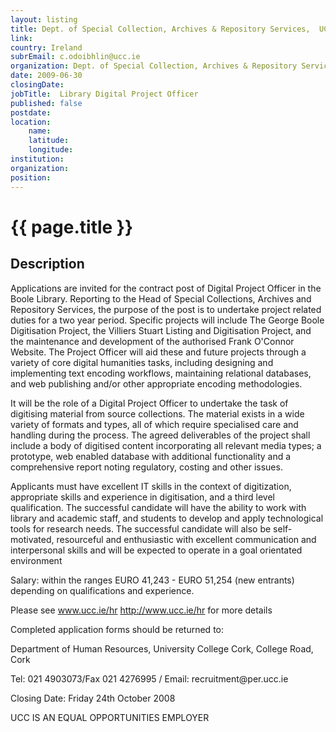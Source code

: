 ```yaml
---
layout: listing
title: Dept. of Special Collection, Archives & Repository Services,  UCC Library -  Library Digital Project Officer
link:
country: Ireland
subrEmail: c.odoibhlin@ucc.ie
organization: Dept. of Special Collection, Archives & Repository Services,  UCC Library 
date: 2009-06-30
closingDate: 
jobTitle:  Library Digital Project Officer
published: false
postdate:
location:
    name: 
    latitude: 
    longitude: 
institution: 
organization: 
position: 
--- 
```



# {{ page.title }}

## Description






<p> Applications are invited for the contract post of Digital Project
 Officer in the Boole Library. Reporting to the Head of Special
 Collections, Archives and Repository Services, the purpose of the
 post is to undertake project related duties for a two year period.
 Specific projects will include The George Boole Digitisation Project,
 the Villiers Stuart Listing and Digitisation Project, and the
 maintenance and development of the authorised Frank O'Connor
 Website. The Project Officer will aid these and future projects
 through a variety of core digital humanities tasks, including
 designing and implementing text encoding workflows, maintaining
 relational databases, and web publishing and/or other appropriate
 encoding methodologies.
</p>
<p>

 It will be the role of a Digital Project Officer to undertake the
 task of digitising material from source collections. The material
 exists in a wide variety of formats and types, all of which require
 specialised care and handling during the process. The agreed
 deliverables of the project shall include a body of digitised content
 incorporating all relevant media types; a prototype, web enabled
 database with additional functionality and a comprehensive report
 noting regulatory, costing and other issues.
</p>
<p>

 Applicants must have excellent IT skills in the context of
 digitization, appropriate skills and experience in digitisation, and
 a third level qualification. The successful candidate will have the
 ability to work with library and academic staff, and students to
 develop and apply technological tools for research needs. The
 successful candidate will also be self-motivated, resourceful and
 enthusiastic with excellent communication and interpersonal skills
 and will be expected to operate in a goal orientated environment
</p>
<p>
 Salary: within the ranges EURO 41,243 -  EURO 51,254 (new entrants)
 depending on qualifications and experience.
</p>
<p>


 Please see www.ucc.ie/hr <http://www.ucc.ie/hr> for more details
</p>
<p>
 Completed application forms should be returned to:
</p>
<p>
 Department of Human Resources, University College Cork, College Road,
 Cork
</p>
<p>
 Tel: 021 4903073/Fax 021 4276995 / Email: recruitment@per.ucc.ie
</p>
<p>
 Closing Date: Friday 24th October 2008
</p>
<p>
 UCC IS AN EQUAL OPPORTUNITIES EMPLOYER
</p>


